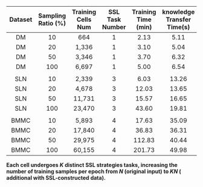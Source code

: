 | Dataset | Sampling Ratio (%)| Training Cells Num |  SSL Task Number  |  Training Time (min) |   knowledge Transfer Time(s)   |
| :-----: |       :---:       |       :----:       |       :----:      |         :----:       |              :----:            |
|    DM   |         10        |         664        |         1         |          2.13        |               5.11             |
|    DM   |         20        |        1,336       |         1         |          3.10        |               5.04             |
|    DM   |         50        |        3,346       |         1         |          3.70        |               6.32             |
|    DM   |        100        |        6,697       |         1         |          5.00        |               6.54             |
|         |                   |                    |                   |                      |                                |
|   SLN   |         10        |        2,339       |         3         |          6.03        |              13.26             |
|   SLN   |         20        |        4,678       |         3         |         12.03        |              13.65             |
|   SLN   |         50        |       11,731       |         3         |         15.57        |              16.65             |
|   SLN   |        100        |       23,470       |         3         |         43.60        |              19.81             |
|         |                   |                    |                   |                      |                                |
|  BMMC   |         10        |        5,893       |         4         |         17.63        |              35.09             |
|  BMMC   |         20        |       17,840       |         4         |         36.83        |              36.31             |
|  BMMC   |         50        |       29,975       |         4         |        112.83        |              40.44             |
|  BMMC   |        100        |       60,155       |         4         |        201.73        |		           49.98             |		

**Each cell undergoes _K_ distinct SSL strategies tasks, increasing the number of training samples per epoch from _N_ (original input) to _KN_ ( additional with SSL-constructed data).**
